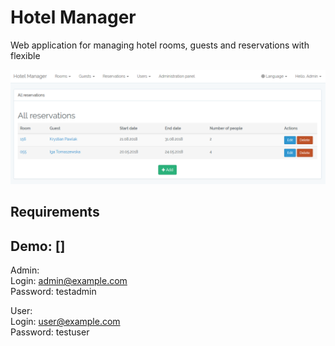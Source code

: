 # Hotel Manager

Web application for managing hotel rooms, guests and reservations with flexible

![All reservations](github_images/all_reservations.PNG)

## Requirements



## Demo: []

Admin:<br />
Login: admin@example.com<br />
Password: testadmin

User:<br />
Login: user@example.com<br />
Password: testuser
